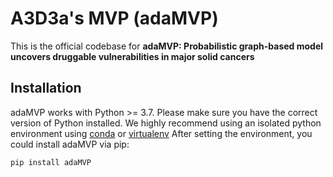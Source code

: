 # A3D3a's MVP (adaMVP)
This is the official codebase for **adaMVP: Probabilistic graph-based model uncovers druggable vulnerabilities in major solid cancers**

## Installation

adaMVP works with Python >= 3.7. Please make sure you have the correct version of Python installed.
We highly recommend using an isolated python environment using [conda](https://docs.conda.io/projects/conda/en/latest/user-guide/tasks/manage-environments.html) or [virtualenv](https://docs.python.org/3/library/venv.html)
After setting the environment, you could install adaMVP via pip:

```bash
pip install adaMVP
```


